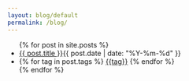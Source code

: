 ```yaml
---
layout: blog/default
permalink: /blog/
---
```


<section class="posts">
<ul>
{% for post in site.posts %}
<li><a href="{{ site.baseurl }}{{ post.url }}">{{ post.title }}</a><time datetime="{{ post.date | date_to_xmlschema }}">{{ post.date | date: "%Y-%m-%d" }}</time></li><li class="tags">
{% for tag in post.tags %}
<a href="/tag/{{tag}}/">{{tag}}</a> 
{% endfor %}
</li>
{% endfor %}
</ul>
</section>

